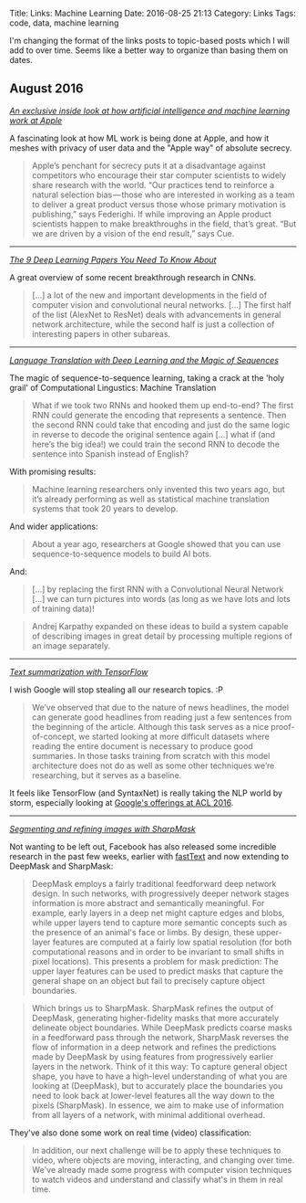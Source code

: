 Title: Links: Machine Learning
Date: 2016-08-25 21:13
Category: Links
Tags: code, data, machine learning

I'm changing the format of the links posts to topic-based posts which I will 
add to over time. Seems like a better way to organize than basing them on dates.

August 2016
-----------

[*An exclusive inside look at how artificial intelligence and machine learning 
work at Apple*][1]

A fascinating look at how ML work is being done at Apple, and how it meshes 
with privacy of user data and the "Apple way" of absolute secrecy.

> Apple’s penchant for secrecy puts it at a disadvantage against competitors 
who encourage their star computer scientists to widely share research with the 
world. “Our practices tend to reinforce a natural selection bias — those who are 
interested in working as a team to deliver a great product versus those whose 
primary motivation is publishing,” says Federighi. If while improving an Apple 
product scientists happen to make breakthroughs in the field, that’s great. “But 
we are driven by a vision of the end result,” says Cue.

---

[*The 9 Deep Learning Papers You Need To Know About*][2]

A great overview of some recent breakthrough research in CNNs.

> [...] a lot of the new and important developments in the field of computer 
vision and convolutional neural networks. [...] The first half of the list 
(AlexNet to ResNet) deals with advancements in general network architecture, 
while the second half is just a collection of interesting papers in other 
subareas. 

---

[*Language Translation with Deep Learning and the Magic of Sequences*][3]

The magic of sequence-to-sequence learning, taking a crack at the 'holy grail'
of Computational Lingustics: Machine Translation

> What if we took two RNNs and hooked them up end-to-end? The first RNN could 
generate the encoding that represents a sentence. Then the second RNN could take 
that encoding and just do the same logic in reverse to decode the original 
sentence again [...] what if (and here’s the big idea!) we could train the 
second RNN to decode the sentence into Spanish instead of English?

With promising results:

> Machine learning researchers only invented this two years ago, but it’s 
already performing as well as statistical machine translation systems that took 
20 years to develop.

And wider applications:

> About a year ago, researchers at Google showed that you can use 
sequence-to-sequence models to build AI bots.

And: 

> [...] by replacing the first RNN with a Convolutional Neural Network [...] we 
can turn pictures into words (as long as we have lots and lots of training 
data)! 

> Andrej Karpathy expanded on these ideas to build a system capable of 
describing images in great detail by processing multiple regions of an image 
separately.

---

[*Text summarization with TensorFlow*][4]

I wish Google will stop stealing all our research topics. :P

> We’ve observed that due to the nature of news headlines, the model can 
generate good headlines from reading just a few sentences from the beginning of 
the article. Although this task serves as a nice proof-of-concept, we started 
looking at more difficult datasets where reading the entire document is 
necessary to produce good summaries. In those tasks training from scratch with 
this model architecture does not do as well as some other techniques we’re 
researching, but it serves as a baseline.

It feels like TensorFlow (and SyntaxNet) is really taking the NLP world by 
storm, especially looking at [Google's offerings at ACL 2016][5].

---

[*Segmenting and refining images with SharpMask*][6]

Not wanting to be left out, Facebook has also released some incredible research
in the past few weeks, earlier with [fastText][7] and now extending to DeepMask 
and SharpMask:

> DeepMask employs a fairly traditional feedforward deep network design. In such 
networks, with progressively deeper network stages information is more abstract 
and semantically meaningful. For example, early layers in a deep net might 
capture edges and blobs, while upper layers tend to capture more semantic 
concepts such as the presence of an animal's face or limbs. By design, these 
upper-layer features are computed at a fairly low spatial resolution (for both 
computational reasons and in order to be invariant to small shifts in pixel 
locations). This presents a problem for mask prediction: The upper layer 
features can be used to predict masks that capture the general shape on an 
object but fail to precisely capture object boundaries.

> Which brings us to SharpMask. SharpMask refines the output of DeepMask, 
generating higher-fidelity masks that more accurately delineate object 
boundaries. While DeepMask predicts coarse masks in a feedforward pass through 
the network, SharpMask reverses the flow of information in a deep network and 
refines the predictions made by DeepMask by using features from progressively 
earlier layers in the network. Think of it this way: To capture general object 
shape, you have to have a high-level understanding of what you are looking at 
(DeepMask), but to accurately place the boundaries you need to look back at 
lower-level features all the way down to the pixels (SharpMask). In essence, we 
aim to make use of information from all layers of a network, with minimal 
additional overhead.

They've also done some work on real time (video) classification:

> In addition, our next challenge will be to apply these techniques to video, 
where objects are moving, interacting, and changing over time. We've already 
made some progress with computer vision techniques to watch videos and 
understand and classify what's in them in real time.

[1]: https://backchannel.com/an-exclusive-look-at-how-ai-and-machine-learning-work-at-apple-8dbfb131932b
[2]: https://adeshpande3.github.io/adeshpande3.github.io/The-9-Deep-Learning-Papers-You-Need-To-Know-About.html
[3]: https://medium.com/@ageitgey/machine-learning-is-fun-part-5-language-translation-with-deep-learning-and-the-magic-of-sequences-2ace0acca0aa
[4]: https://research.googleblog.com/2016/08/text-summarization-with-tensorflow.html
[5]: https://research.googleblog.com/2016/08/acl-2016-research-at-google.html
[6]: https://code.facebook.com/posts/561187904071636/segmenting-and-refining-images-with-sharpmask/
[7]: https://research.facebook.com/blog/fasttext/